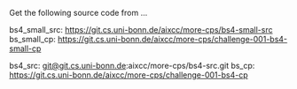 Get the following source code from ...

bs4_small_src: https://git.cs.uni-bonn.de/aixcc/more-cps/bs4-small-src
bs_small_cp: https://git.cs.uni-bonn.de/aixcc/more-cps/challenge-001-bs4-small-cp

bs4_src: git@git.cs.uni-bonn.de:aixcc/more-cps/bs4-src.git
bs_cp: https://git.cs.uni-bonn.de/aixcc/more-cps/challenge-001-bs4-cp